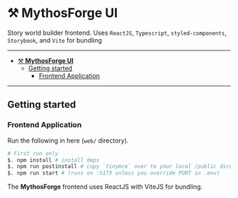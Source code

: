 # ⚒ **MythosForge UI**

Story world builder frontend. Uses `ReactJS`, `Typescript`, `styled-components`, `Storybook`, and `Vite` for bundling

---

- [⚒ **MythosForge UI**](#-mythosforge-ui)
  - [Getting started](#getting-started)
    - [Frontend Application](#frontend-application)

---


## Getting started

### Frontend Application
Run the following in here (`web/` directory). 
```bash
# First run only
$. npm install # install deps
$. npm run postinstall # copy `tinymce` over to your local /public directory
$. npm run start # (runs on :5173 unless you override PORT in .env)
```
The **MythosForge** frontend uses ReactJS with ViteJS for bundling. 



